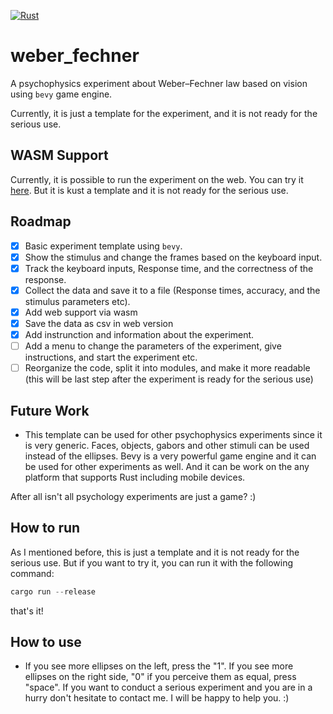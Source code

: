 [![Rust](https://github.com/altunenes/weber_fechner/actions/workflows/rust.yml/badge.svg)](https://github.com/altunenes/weber_fechner/actions/workflows/rust.yml)

# weber_fechner

A psychophysics experiment about Weber–Fechner law based on vision using `bevy` game engine.

Currently, it is just a template for the experiment, and it is not ready for the serious use.

## WASM Support

Currently, it is possible to run the experiment on the web. You can try it [here](https://altunenes.github.io/weber_fechner/). But it is kust a template and it is not ready for the serious use. 

## Roadmap

- [x] Basic experiment template using `bevy`.
- [x] Show the stimulus and change the frames based on the keyboard input.
- [x] Track the keyboard inputs, Response time, and the correctness of the response.
- [x] Collect the data and save it to a file (Response times, accuracy, and the stimulus parameters etc).
- [x] Add web support via wasm 
- [x] Save the data as csv in web version
- [x] Add instrunction and information about the experiment.
- [ ] Add a menu to change the parameters of the experiment, give instructions, and start the experiment etc.
- [ ] Reorganize the code, split it into modules, and make it more readable (this will be last step after the experiment is ready for the serious use)

## Future Work
- This template can be used for other psychophysics experiments since it is very generic. Faces, objects, gabors and other stimuli can be used instead of the ellipses. Bevy is a very powerful game engine and it can be used for other experiments as well. And it can be work on the any platform that supports Rust including mobile devices. 

After all isn't all psychology experiments are just a game? :)

## How to run
As I mentioned before, this is just a template and it is not ready for the serious use. But if you want to try it, you can run it with the following command:

```rust
cargo run --release
```
that's it!

## How to use

- If you see more ellipses on the left, press the "1". If you see more ellipses on the right side, "0" if you perceive them as equal, press "space".
If you want to conduct a serious experiment and you are in a hurry don't hesitate to contact me. I will be happy to help you. :)
